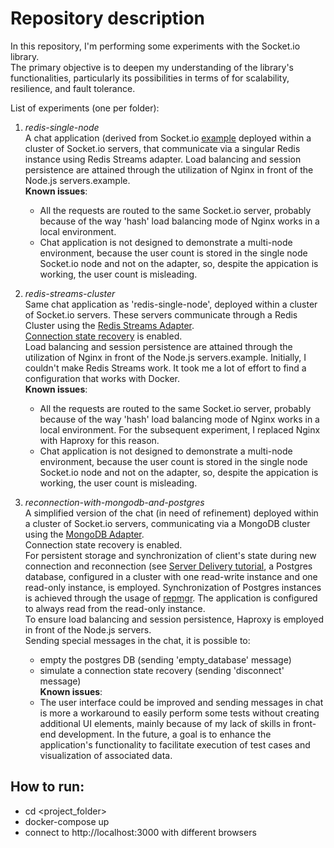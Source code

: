 # Repository description

In this repository, I'm performing some experiments with the Socket.io library.\
The primary objective is to deepen my understanding of the library's functionalities, particularly its possibilities in terms of for scalability, resilience, and fault tolerance.

List of experiments (one per folder):

1. *redis-single-node*\
A chat application (derived from Socket.io [example](https://github.com/socketio/socket.io/tree/main/examples/chat) deployed within a cluster of Socket.io servers, that communicate via a singular Redis instance using Redis Streams adapter. 
Load balancing and session persistence are attained through the utilization of Nginx in front of the Node.js servers.example.
  \
**Known issues**:
    - All the requests are routed to the same Socket.io server, probably because of the way 'hash' load balancing mode of Nginx works in a local environment. 
    - Chat application is not designed to demonstrate a multi-node environment, because the user count is stored in the single node Socket.io node and not on the adapter, so, despite the appication is working, the user count is misleading. 

3. *redis-streams-cluster*\
Same chat application as 'redis-single-node', deployed within a cluster of Socket.io servers. These servers communicate through a Redis Cluster using the [Redis Streams Adapter](https://socket.io/docs/v4/redis-streams-adapter/).\
[Connection state recovery](https://socket.io/docs/v4/tutorial/step-6) is enabled.\
Load balancing and session persistence are attained through the utilization of Nginx in front of the Node.js servers.example.
Initially, I couldn't make Redis Streams work. It took me a lot of effort to find a configuration that works with Docker.     
**Known issues**:
    - All the requests are routed to the same Socket.io server, probably because of the way 'hash' load balancing mode of Nginx works in a local environment. 
      For the subsequent experiment, I replaced Nginx with Haproxy for this reason.
    - Chat application is not designed to demonstrate a multi-node environment, because the user count is stored in the single node Socket.io node and not on the adapter, so, despite the appication is working, the user count is misleading. 

4. *reconnection-with-mongodb-and-postgres*\
A simplified version of the chat (in need of refinement) deployed within a cluster of Socket.io servers, communicating via a MongoDB cluster using the [MongoDB Adapter](https://socket.io/docs/v4/mongo-adapter/).\
Connection state recovery is enabled.\
For persistent storage and synchronization of client's state during new connection and reconnection (see [Server Delivery tutorial](https://socket.io/docs/v4/tutorial/step-7), a Postgres database, configured in a cluster with one read-write instance and one read-only instance, is employed. 
Synchronization of Postgres instances is achieved through the usage of [repmgr](https://www.repmgr.org/). 
The application is configured to always read from the read-only instance.\
To ensure load balancing and session persistence, Haproxy is employed in front of the Node.js servers.\
Sending special messages in the chat, it is possible to:
     - empty the postgres DB (sending 'empty_database' message) 
     - simulate a connection state recovery (sending 'disconnect' message)  
**Known issues**:
     - The user interface could be improved and sending messages in chat is more a workaround to easily perform some tests without creating additional UI elements, mainly because of my lack of skills in front-end development.
      In the future, a goal is to enhance the application's functionality to facilitate execution of test cases and visualization of associated data.

## How to run:

- cd <project_folder>
- docker-compose up
- connect to http://localhost:3000 with different browsers
